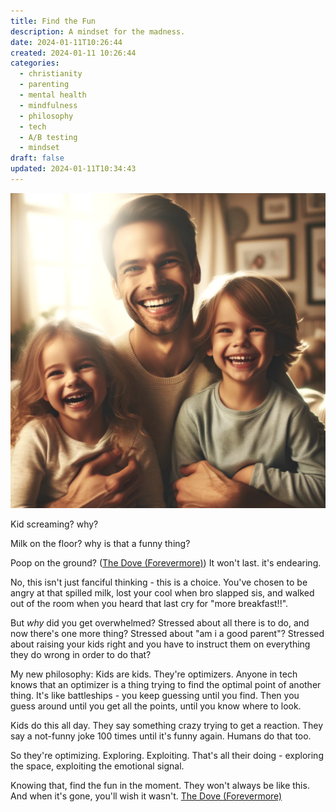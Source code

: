 ```yaml
---
title: Find the Fun
description: A mindset for the madness.
date: 2024-01-11T10:26:44
created: 2024-01-11 10:26:44
categories:
  - christianity
  - parenting
  - mental health
  - mindfulness
  - philosophy
  - tech
  - A/B testing
  - mindset
draft: false
updated: 2024-01-11T10:34:43
---
```


![Find the fun](../img/dalle-find-the-fun.png)

Kid screaming? why?

Milk on the floor? why is that a funny thing?

Poop on the ground? ([The Dove (Forevermore)](../creative/poem-the-dove-forevermore.md)) It won't last. it's endearing.

No, this isn't just fanciful thinking - this is a choice. You've chosen to be angry at that spilled milk, lost your cool when bro slapped sis, and walked out of the room when you heard that last cry for "more breakfast!!".

But _why_ did you get overwhelmed? Stressed about all there is to do, and now there's one more thing? Stressed about "am i a good parent"? Stressed about raising your kids right and you have to instruct them on everything they do wrong in order to do that?

My new philosophy: Kids are kids. They're optimizers. Anyone in tech knows that an optimizer is a thing trying to find the optimal point of another thing. It's like battleships - you keep guessing until you find. Then you guess around until you get all the points, until you know where to look.

Kids do this all day. They say something crazy trying to get a reaction. They say a not-funny joke 100 times until it's funny again. Humans do that too.

So they're optimizing. Exploring. Exploiting. That's all their doing - exploring the space, exploiting the emotional signal.

Knowing that, find the fun in the moment. They won't always be like this. And when it's gone, you'll wish it wasn't. [The Dove (Forevermore)](../creative/poem-the-dove-forevermore.md)
